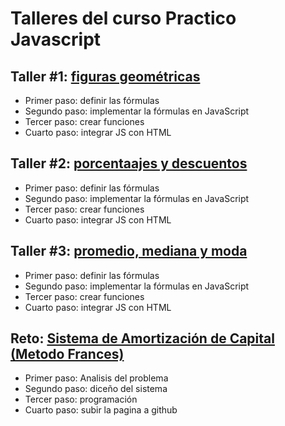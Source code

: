 # Talleres del curso Practico Javascript


## Taller #1: [figuras geométricas](https://masterjhonny.github.io/talleres-del-curso/figuras/figuras.html)

- Primer paso: definir las fórmulas
- Segundo paso: implementar la fórmulas en JavaScript 
- Tercer paso: crear funciones
- Cuarto paso: integrar JS con HTML

## Taller #2: [porcentaajes y descuentos](https://masterjhonny.github.io/talleres-del-curso/descuentos/index.html)

- Primer paso: definir las fórmulas
- Segundo paso: implementar la fórmulas en JavaScript 
- Tercer paso: crear funciones
- Cuarto paso: integrar JS con HTML

## Taller #3: [promedio, mediana y moda](https://masterjhonny.github.io/talleres-del-curso/medidas/medidas.html)

- Primer paso: definir las fórmulas
- Segundo paso: implementar la fórmulas en JavaScript 
- Tercer paso: crear funciones
- Cuarto paso: integrar JS con HTML

## Reto: [Sistema de Amortización de Capital (Metodo Frances)](https://masterjhonny.github.io/talleres-del-curso/sistemaDeAmortizacion/index.html)

- Primer paso: Analisis del problema
- Segundo paso: diceño del sistema 
- Tercer paso: programación
- Cuarto paso: subir la pagina a github